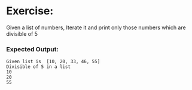 # Exercise:

Given a list of numbers, Iterate it and print only those numbers which are divisible of 5

### Expected Output:
```
Given list is  [10, 20, 33, 46, 55]
Divisible of 5 in a list
10
20
55
```